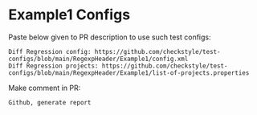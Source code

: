 # Example1 Configs
Paste below given to PR description to use such test configs:
```
Diff Regression config: https://github.com/checkstyle/test-configs/blob/main/RegexpHeader/Example1/config.xml
Diff Regression projects: https://github.com/checkstyle/test-configs/blob/main/RegexpHeader/Example1/list-of-projects.properties
```
Make comment in PR:
```
Github, generate report
```

